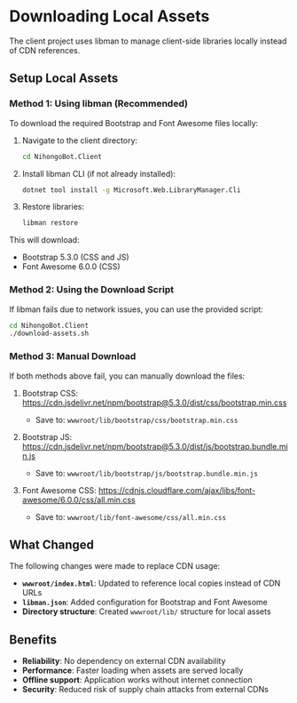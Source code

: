# Downloading Local Assets

The client project uses libman to manage client-side libraries locally instead of CDN references.

## Setup Local Assets

### Method 1: Using libman (Recommended)

To download the required Bootstrap and Font Awesome files locally:

1. Navigate to the client directory:
   ```bash
   cd NihongoBot.Client
   ```

2. Install libman CLI (if not already installed):
   ```bash
   dotnet tool install -g Microsoft.Web.LibraryManager.Cli
   ```

3. Restore libraries:
   ```bash
   libman restore
   ```

This will download:
- Bootstrap 5.3.0 (CSS and JS)
- Font Awesome 6.0.0 (CSS)

### Method 2: Using the Download Script

If libman fails due to network issues, you can use the provided script:

```bash
cd NihongoBot.Client
./download-assets.sh
```

### Method 3: Manual Download

If both methods above fail, you can manually download the files:

1. Bootstrap CSS: https://cdn.jsdelivr.net/npm/bootstrap@5.3.0/dist/css/bootstrap.min.css
   - Save to: `wwwroot/lib/bootstrap/css/bootstrap.min.css`

2. Bootstrap JS: https://cdn.jsdelivr.net/npm/bootstrap@5.3.0/dist/js/bootstrap.bundle.min.js
   - Save to: `wwwroot/lib/bootstrap/js/bootstrap.bundle.min.js`

3. Font Awesome CSS: https://cdnjs.cloudflare.com/ajax/libs/font-awesome/6.0.0/css/all.min.css
   - Save to: `wwwroot/lib/font-awesome/css/all.min.css`

## What Changed

The following changes were made to replace CDN usage:

- **`wwwroot/index.html`**: Updated to reference local copies instead of CDN URLs
- **`libman.json`**: Added configuration for Bootstrap and Font Awesome
- **Directory structure**: Created `wwwroot/lib/` structure for local assets

## Benefits

- **Reliability**: No dependency on external CDN availability
- **Performance**: Faster loading when assets are served locally
- **Offline support**: Application works without internet connection
- **Security**: Reduced risk of supply chain attacks from external CDNs